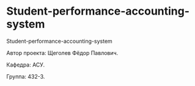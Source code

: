 # Student-performance-accounting-system
Student-performance-accounting-system

Автор проекта: Щеголев Фёдор Павлович.

Кафедра: АСУ.

Группа: 432-3. 
